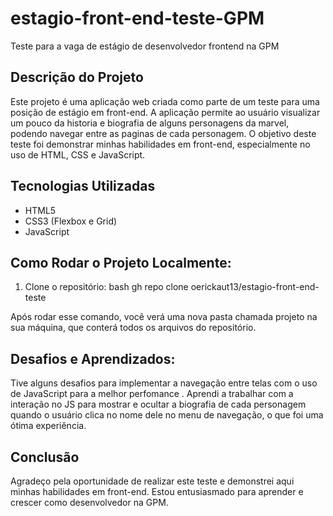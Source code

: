 # estagio-front-end-teste-GPM

Teste para a vaga de estágio de desenvolvedor frontend na GPM

## Descrição do Projeto

Este projeto é uma aplicação web criada como parte de um teste para uma posição de estágio em front-end. A aplicação permite ao usuário visualizar um pouco da historia e biografia de alguns personagens da marvel, podendo navegar entre as paginas de cada personagem.
O objetivo deste teste foi demonstrar minhas habilidades em front-end, especialmente no uso de HTML, CSS e JavaScript.

## Tecnologias Utilizadas

- HTML5
- CSS3 (Flexbox e Grid)
- JavaScript

## Como Rodar o Projeto Localmente:

1. Clone o repositório:
   bash
   gh repo clone oerickaut13/estagio-front-end-teste

Após rodar esse comando, você verá uma nova pasta chamada projeto na sua máquina, que conterá todos os arquivos do repositório.

## Desafios e Aprendizados:

Tive alguns desafios para implementar a navegação entre telas com o uso de JavaScript para a melhor perfomance . Aprendi a trabalhar com a interação no JS para mostrar e ocultar a biografia de cada personagem quando o usuário clica no nome dele no menu de navegação, o que foi uma ótima experiência.

## Conclusão

Agradeço pela oportunidade de realizar este teste e demonstrei aqui minhas habilidades em front-end. Estou entusiasmado para aprender e crescer como desenvolvedor na GPM.
